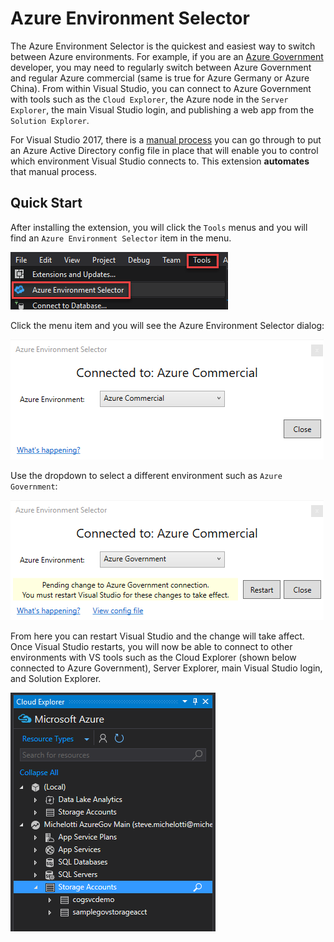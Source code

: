 # Azure Environment Selector

The Azure Environment Selector is the quickest and easiest way to switch between Azure environments. 
For example, if you are an [Azure Government](https://azure.microsoft.com/en-us/overview/clouds/government/) developer, 
you may need to regularly switch between Azure Government and regular Azure commercial (same is
true for Azure Germany or Azure China). From within Visual Studio, you can connect to Azure Government
with tools such as the `Cloud Explorer`, the Azure node in the `Server Explorer`, the main Visual Studio login, 
and publishing a web app from the `Solution Explorer`.

For Visual Studio 2017, there is a [manual process](https://docs.microsoft.com/en-us/azure/azure-government/documentation-government-get-started-connect-with-vs)
you can go through to put an Azure Active Directory config file in place that will enable you 
to control which environment Visual Studio connects to. This extension **automates** that manual
process.

## Quick Start

After installing the extension, you will click the `Tools` menus and you will find an
`Azure Environment Selector` item in the menu.

![Tools Menu Item](art/tools-menu-item.png)

Click the menu item and you will see the Azure Environment Selector dialog:

![Azure Environment Selector dialog](art/initial-dialog.png)


Use the dropdown to select a different environment such as `Azure Government`:

![Azure Environment Select dialog after change](art/changed-dialog.png)

From here you can restart Visual Studio and the change will take affect. Once Visual Studio
restarts, you will now be able to connect to other environments with VS tools such as 
the Cloud Explorer (shown below connected to Azure Government), Server Explorer, main Visual
Studio login, and Solution Explorer.

![Cloud Explorer](art/cloud-explorer.png)